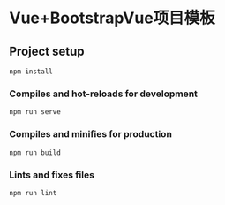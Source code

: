 <!--
 * @Descripttion: 
 * @version: 
 * @Author: ahao
 * @Date: 2021-11-10 22:08:12
 * @LastEditors: ahao
 * @LastEditTime: 2021-11-10 22:18:56
-->

# Vue+BootstrapVue项目模板

## Project setup
```
npm install
```

### Compiles and hot-reloads for development
```
npm run serve
```

### Compiles and minifies for production
```
npm run build
```

### Lints and fixes files
```
npm run lint
```


